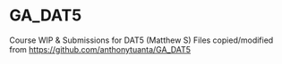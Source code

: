 # GA_DAT5
Course WIP & Submissions for DAT5 (Matthew S)
Files copied/modified from https://github.com/anthonytuanta/GA_DAT5

